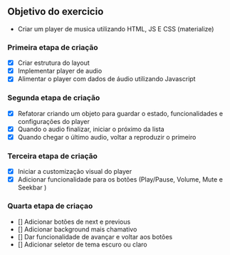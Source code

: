 ## Objetivo do exercicio

- Criar um player de musica utilizando HTML, JS E CSS (materialize)

### Primeira etapa de criação

- [x] Criar estrutura do layout 
- [x] Implementar player de audio 
- [x] Alimentar o player com dados de áudio utilizando Javascript

### Segunda etapa de criação

- [x] Refatorar criando um objeto para guardar o estado, funcionalidades e configurações do player
- [x] Quando o audio finalizar, iniciar o próximo da lista
- [x] Quando chegar o último audio, voltar a reproduzir o primeiro

### Terceira etapa de criação

- [x] Iniciar a customização visual do player
- [x] Adicionar funcionalidade para os botões (Play/Pause, Volume, Mute e Seekbar )

### Quarta etapa de criaçao

- [] Adicionar botões de next e previous
- [] Adicionar background mais chamativo
- [] Dar funcionalidade de avançar e voltar aos botões
- [] Adicionar seletor de tema escuro ou claro

